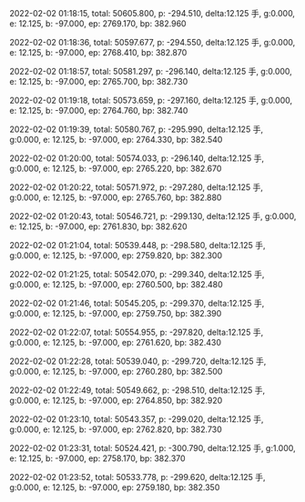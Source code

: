 2022-02-02 01:18:15, total: 50605.800, p: -294.510, delta:12.125 手, g:0.000, e: 12.125, b: -97.000, ep: 2769.170, bp: 382.960

2022-02-02 01:18:36, total: 50597.677, p: -294.550, delta:12.125 手, g:0.000, e: 12.125, b: -97.000, ep: 2768.410, bp: 382.870

2022-02-02 01:18:57, total: 50581.297, p: -296.140, delta:12.125 手, g:0.000, e: 12.125, b: -97.000, ep: 2765.700, bp: 382.730

2022-02-02 01:19:18, total: 50573.659, p: -297.160, delta:12.125 手, g:0.000, e: 12.125, b: -97.000, ep: 2764.760, bp: 382.740

2022-02-02 01:19:39, total: 50580.767, p: -295.990, delta:12.125 手, g:0.000, e: 12.125, b: -97.000, ep: 2764.330, bp: 382.540

2022-02-02 01:20:00, total: 50574.033, p: -296.140, delta:12.125 手, g:0.000, e: 12.125, b: -97.000, ep: 2765.220, bp: 382.670

2022-02-02 01:20:22, total: 50571.972, p: -297.280, delta:12.125 手, g:0.000, e: 12.125, b: -97.000, ep: 2765.760, bp: 382.880

2022-02-02 01:20:43, total: 50546.721, p: -299.130, delta:12.125 手, g:0.000, e: 12.125, b: -97.000, ep: 2761.830, bp: 382.620

2022-02-02 01:21:04, total: 50539.448, p: -298.580, delta:12.125 手, g:0.000, e: 12.125, b: -97.000, ep: 2759.820, bp: 382.300

2022-02-02 01:21:25, total: 50542.070, p: -299.340, delta:12.125 手, g:0.000, e: 12.125, b: -97.000, ep: 2760.500, bp: 382.480

2022-02-02 01:21:46, total: 50545.205, p: -299.370, delta:12.125 手, g:0.000, e: 12.125, b: -97.000, ep: 2759.750, bp: 382.390

2022-02-02 01:22:07, total: 50554.955, p: -297.820, delta:12.125 手, g:0.000, e: 12.125, b: -97.000, ep: 2761.620, bp: 382.430

2022-02-02 01:22:28, total: 50539.040, p: -299.720, delta:12.125 手, g:0.000, e: 12.125, b: -97.000, ep: 2760.280, bp: 382.500

2022-02-02 01:22:49, total: 50549.662, p: -298.510, delta:12.125 手, g:0.000, e: 12.125, b: -97.000, ep: 2764.850, bp: 382.920

2022-02-02 01:23:10, total: 50543.357, p: -299.020, delta:12.125 手, g:0.000, e: 12.125, b: -97.000, ep: 2762.820, bp: 382.730

2022-02-02 01:23:31, total: 50524.421, p: -300.790, delta:12.125 手, g:1.000, e: 12.125, b: -97.000, ep: 2758.170, bp: 382.370

2022-02-02 01:23:52, total: 50533.778, p: -299.620, delta:12.125 手, g:0.000, e: 12.125, b: -97.000, ep: 2759.180, bp: 382.350
